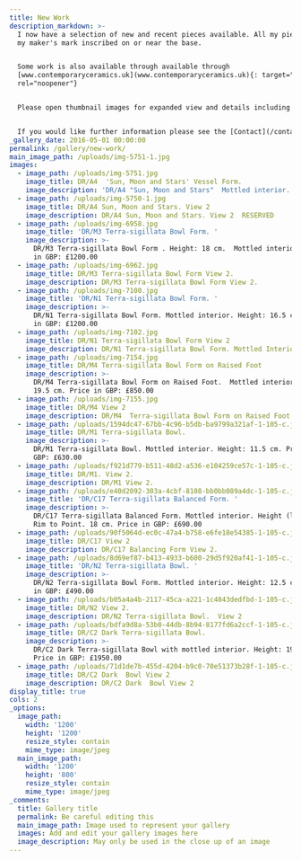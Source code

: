 ```yaml
---
title: New Work
description_markdown: >-
  I now have a selection of new and recent pieces available. All my pieces have
  my maker's mark inscribed on or near the base.


  Some work is also available through available through
  [www.contemporaryceramics.uk](www.contemporaryceramics.uk){: target="_blank"
  rel="noopener"}


  Please open thumbnail images for expanded view and details including price.


  If you would like further information please see the [Contact](/contact) page.
_gallery_date: 2016-05-01 00:00:00
permalink: /gallery/new-work/
main_image_path: /uploads/img-5751-1.jpg
images:
  - image_path: /uploads/img-5751.jpg
    image_title: DR/A4  'Sun, Moon and Stars' Vessel Form.
    image_description: 'DR/A4 "Sun, Moon and Stars"  Mottled interior.  '
  - image_path: /uploads/img-5750-1.jpg
    image_title: DR/A4 Sun, Moon and Stars. View 2
    image_description: DR/A4 Sun, Moon and Stars. View 2  RESERVED
  - image_path: /uploads/img-6958.jpg
    image_title: 'DR/M3 Terra-sigillata Bowl Form. '
    image_description: >-
      DR/M3 Terra-sigillata Bowl Form . Height: 18 cm.  Mottled interior. Price
      in GBP: £1200.00
  - image_path: /uploads/img-6962.jpg
    image_title: DR/M3 Terra-sigillata Bowl Form View 2.
    image_description: DR/M3 Terra-sigillata Bowl Form View 2.
  - image_path: /uploads/img-7100.jpg
    image_title: 'DR/N1 Terra-sigillata Bowl Form. '
    image_description: >-
      DR/N1 Terra-sigillata Bowl Form. Mottled interior. Height: 16.5 cm.  Price
      in GBP: £1200.00
  - image_path: /uploads/img-7102.jpg
    image_title: DR/N1 Terra-sigillata Bowl Form View 2
    image_description: DR/N1 Terra-sigillata Bowl Form. Mottled Interior. View 2.
  - image_path: /uploads/img-7154.jpg
    image_title: DR/M4 Terra-sigillata Bowl Form on Raised Foot
    image_description: >-
      DR/M4 Terra-sigillata Bowl Form on Raised Foot.  Mottled interior. Height:
      19.5 cm. Price in GBP: £850.00
  - image_path: /uploads/img-7155.jpg
    image_title: DR/M4 View 2
    image_description: DR/M4  Terra-sigillata Bowl Form on Raised Foot. View 2
  - image_path: /uploads/1594dc47-67bb-4c96-b5db-ba9799a321af-1-105-c.jpg
    image_title: DR/M1 Terra-sigillata Bowl.
    image_description: >-
      DR/M1 Terra-sigillata Bowl. Mottled interior. Height: 11.5 cm. Price in
      GBP: £630.00
  - image_path: /uploads/f921d779-b511-48d2-a536-e104259ce57c-1-105-c.jpg
    image_title: DR/M1. View 2.
    image_description: DR/M1 View 2.
  - image_path: /uploads/e40d2092-303a-4cbf-8108-bb0bb089a4dc-1-105-c.jpg
    image_title: 'DR/C17 Terra-sigillata Balanced Form. '
    image_description: >-
      DR/C17 Terra-sigillata Balanced Form. Mottled interior. Height (length)
      Rim to Point. 18 cm. Price in GBP: £690.00
  - image_path: /uploads/90f5064d-ec0c-47a4-b758-e6fe18e54385-1-105-c.jpg
    image_title: DR/C17 View 2
    image_description: DR/C17 Balancing Form View 2.
  - image_path: /uploads/8d69ef87-b413-4933-b600-29d5f920af41-1-105-c.jpg
    image_title: 'DR/N2 Terra-sigillata Bowl. '
    image_description: >-
      DR/N2 Terra-sigillata Bowl Form. Mottled interior. Height: 12.5 cm. Price
      in GBP: £490.00
  - image_path: /uploads/b05a4a4b-2117-45ca-a221-1c4843dedfbd-1-105-c.jpg
    image_title: DR/N2 View 2.
    image_description: DR/N2 Terra-sigillata Bowl.  View 2
  - image_path: /uploads/bdfa9d8a-53b0-44db-8b94-8177fd6a2ccf-1-105-c.jpg
    image_title: DR/C2 Dark Terra-sigillata Bowl.
    image_description: >-
      DR/C2 Dark Terra-sigillata Bowl with mottled interior. Height: 19.5 cm.
      Price in GBP: £1950.00
  - image_path: /uploads/71d1de7b-455d-4204-b9c0-70e51373b28f-1-105-c.jpg
    image_title: DR/C2 Dark  Bowl View 2
    image_description: DR/C2 Dark  Bowl View 2
display_title: true
cols: 2
_options:
  image_path:
    width: '1200'
    height: '1200'
    resize_style: contain
    mime_type: image/jpeg
  main_image_path:
    width: '1200'
    height: '800'
    resize_style: contain
    mime_type: image/jpeg
_comments:
  title: Gallery title
  permalink: Be careful editing this
  main_image_path: Image used to represent your gallery
  images: Add and edit your gallery images here
  image_description: May only be used in the close up of an image
---
```

